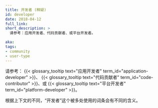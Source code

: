 ```yaml
---
title: 开发者 (释疑)
id: developer
date: 2018-04-12
full_link: 
short_description: >
  请参考：应用开发者、代码贡献者、或平台开发者。

aka: 
tags:
- community
- user-type
---
```


<!--
---
title: Developer (disambiguation)
id: developer
date: 2018-04-12
full_link: 
short_description: >
  May refer to&#58; Application Developer, Code Contributor, or Platform Developer.

aka: 
tags:
- community
- user-type
---
-->

 请参考： {{< glossary_tooltip text="应用开发者" term_id="application-developer" >}}、 {{< glossary_tooltip text="代码贡献者" term_id="code-contributor" >}}、或 {{< glossary_tooltip text="平台开发者" term_id="platform-developer" >}}。

<!--more--> 

<!--
This overloaded term may have different meanings depending on the context
-->

根据上下文的不同，“开发者”这个被多处使用的词条会有不同的含义。



